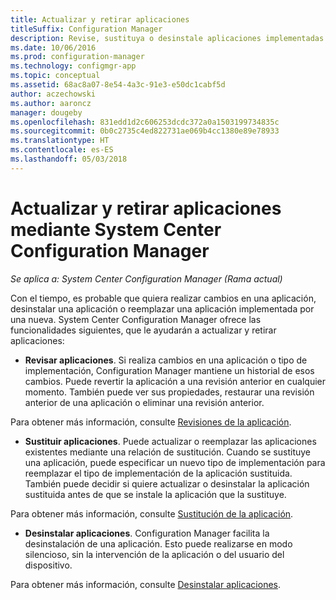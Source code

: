 ```yaml
---
title: Actualizar y retirar aplicaciones
titleSuffix: Configuration Manager
description: Revise, sustituya o desinstale aplicaciones implementadas con System Center Configuration Manager.
ms.date: 10/06/2016
ms.prod: configuration-manager
ms.technology: configmgr-app
ms.topic: conceptual
ms.assetid: 68ac8a07-8e54-4a3c-91e3-e50dc1cabf5d
author: aczechowski
ms.author: aaroncz
manager: dougeby
ms.openlocfilehash: 831edd1d2c606253dcdc372a0a1503199734835c
ms.sourcegitcommit: 0b0c2735c4ed822731ae069b4cc1380e89e78933
ms.translationtype: HT
ms.contentlocale: es-ES
ms.lasthandoff: 05/03/2018
---
```

# <a name="update-and-retire-applications-with-system-center-configuration-manager"></a>Actualizar y retirar aplicaciones mediante System Center Configuration Manager

*Se aplica a: System Center Configuration Manager (Rama actual)*


Con el tiempo, es probable que quiera realizar cambios en una aplicación, desinstalar una aplicación o reemplazar una aplicación implementada por una nueva. System Center Configuration Manager ofrece las funcionalidades siguientes, que le ayudarán a actualizar y retirar aplicaciones:  

-   **Revisar aplicaciones**. Si realiza cambios en una aplicación o tipo de implementación, Configuration Manager mantiene un historial de esos cambios. Puede revertir la aplicación a una revisión anterior en cualquier momento. También puede ver sus propiedades, restaurar una revisión anterior de una aplicación o eliminar una revisión anterior.  

  Para obtener más información, consulte [Revisiones de la aplicación](revise-and-supersede-applications.md#application-revisions).  

-   **Sustituir aplicaciones**. Puede actualizar o reemplazar las aplicaciones existentes mediante una relación de sustitución. Cuando se sustituye una aplicación, puede especificar un nuevo tipo de implementación para reemplazar el tipo de implementación de la aplicación sustituida. También puede decidir si quiere actualizar o desinstalar la aplicación sustituida antes de que se instale la aplicación que la sustituye.  

  Para obtener más información, consulte [Sustitución de la aplicación](revise-and-supersede-applications.md#application-supersedence).  

-   **Desinstalar aplicaciones**. Configuration Manager facilita la desinstalación de una aplicación. Esto puede realizarse en modo silencioso, sin la intervención de la aplicación o del usuario del dispositivo.  

  Para obtener más información, consulte [Desinstalar aplicaciones](uninstall-applications.md).  
